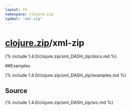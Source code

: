 ```yaml
---
layout: fn
namespace: clojure.zip
symbol: "xml-zip"
---
```


# [clojure.zip](../)/xml-zip

{% include 1.4.0/clojure.zip/xml_DASH_zip/docs.md %}

##Examples

{% include 1.4.0/clojure.zip/xml_DASH_zip/examples.md %}
## Source
{% include 1.4.0/clojure.zip/xml_DASH_zip/src.md %}

